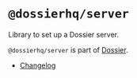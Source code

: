 # `@dossierhq/server`

Library to set up a Dossier server.

`@dossierhq/server` is part of [Dossier](https://www.dossierhq.dev/).

- [Changelog](./CHANGELOG.md)
